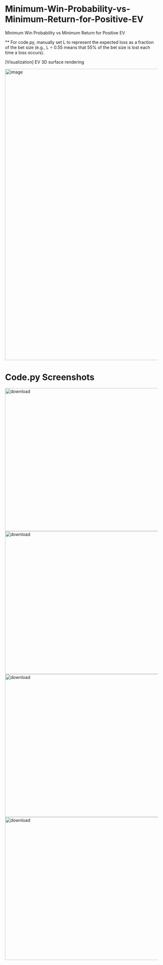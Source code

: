 # Minimum-Win-Probability-vs-Minimum-Return-for-Positive-EV
Minimum Win Probability vs Minimum Return for Positive EV

** For code.py, manually set L to represent the expected loss as a fraction of the bet size (e.g., L = 0.55 means that 55% of the bet size is lost each time a loss occurs).

[Visualization] EV 3D surface rendering

<img width="1603" height="958" alt="image" src="https://github.com/user-attachments/assets/c6488263-4fa5-40f9-9bb3-f8ad31e8c8eb" />

# Code.py Screenshots

<img width="700" height="470" alt="download" src="https://github.com/user-attachments/assets/d3d972b2-6fd2-4867-bcfb-1a0198b0258b" />

<img width="691" height="470" alt="download" src="https://github.com/user-attachments/assets/a02d7263-98b9-478b-81db-35ce8e1cad1d" />

<img width="691" height="470" alt="download" src="https://github.com/user-attachments/assets/25194893-91fb-41dd-9994-be57d6ebb6ee" />


<img width="691" height="470" alt="download" src="https://github.com/user-attachments/assets/9ae5353c-7e76-4fc9-9db8-d0db86bbfbf8" />
